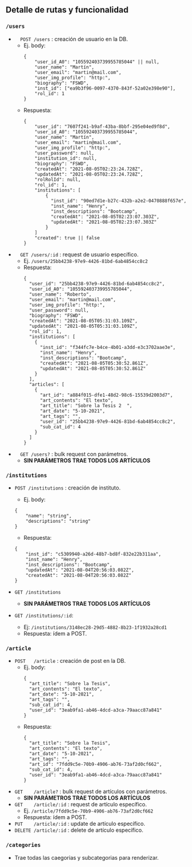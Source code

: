 ## Detalle de rutas y funcionalidad

### `/users`

- `  POST /users`    :  creación de usuario en la DB.
  - Ej. body: 
    ```
    {
        "user_id_A0": "105592403739955785044" || null,
        "user_name": "Martín",
        "user_email": "martin@mail.com",
        "user_img_profile": "http:",
        "biography": "FSWD",
        "inst_id": ["ea9b3f96-0097-4370-843f-52a02e398e90"],
        "rol_id": 1
    }
    ```
  - Respuesta: 
    ```
    {
        "user_id": "7607f241-b9af-43ba-8bbf-295e04ed9f8d",
        "user_id_A0": "105592403739955785044",
        "user_name": "Martín",
        "user_email": "martin@mail.com",
        "user_img_profile": "http:",
        "user_password": null,
        "institution_id": null,
        "biography": "FSWD",
        "createdAt": "2021-08-05T02:23:24.728Z",
        "updatedAt": "2021-08-05T02:23:24.728Z",
        "rolRolId": null,
        "rol_id": 1,
        "institutions": [
            {
              "inst_id": "90ed7d1e-b27c-432b-a2e2-0470888f657e",
              "inst_name": "Henry",
              "inst_descriptions": "Bootcamp",
              "createdAt": "2021-08-05T02:23:07.303Z",
              "updatedAt": "2021-08-05T02:23:07.303Z"
            }
        ]
        "created": true || false
    }
    ```
- `  GET /users/:id` :  request de usuario específico.
  - Ej. `/users/25bb4238-97e9-4426-81bd-6ab4854cc8c2`
  - Respuesta:
    ```
    {
      "user_id": "25bb4238-97e9-4426-81bd-6ab4854cc8c2",
      "user_id_A0": "105592403739955785044",
      "user_name": "Roberto",
      "user_email": "martin@mail.com",
      "user_img_profile": "http:",
      "user_password": null,
      "biography": "FSWD",
      "createdAt": "2021-08-05T05:31:03.109Z",
      "updatedAt": "2021-08-05T05:31:03.109Z",
      "rol_id": 1,
      "institutions": [
        {
          "inst_id": "f344fc7e-b4ce-4b01-a3dd-e3c3702aae3e",
          "inst_name": "Henry",
          "inst_descriptions": "Bootcamp",
          "createdAt": "2021-08-05T05:30:52.861Z",
          "updatedAt": "2021-08-05T05:30:52.861Z"
        }
      ],
      "articles": [
        {
          "art_id": "a884f015-dfe1-48d2-98c6-15539d2003d7",
          "art_contents": "El texto",
          "art_title": "Sobre la Tesis 2  ",
          "art_date": "5-10-2021",
          "art_tags": "",
          "user_id": "25bb4238-97e9-4426-81bd-6ab4854cc8c2",
          "sub_cat_id": 4
        }
      ]
    }
    ```
- `  GET /users?`    :  bulk request con parámetros.
  - __SIN PARÁMETROS TRAE TODOS LOS ARTÍCULOS__

### `/institutions`

- `POST /institutions`   : creación de instituto.
   - Ej. body: 
    ```
    {
        "name": "string",
        "descriptions": "string"
    }
    ```
    - Respuesta:
    ```
    {
        "inst_id": "c5309940-a26d-48b7-bd8f-832e22b311aa",
        "inst_name": "Henry",
        "inst_descriptions": "Bootcamp",
        "updatedAt": "2021-08-04T20:56:03.082Z",
        "createdAt": "2021-08-04T20:56:03.082Z"
    }
    ```

- `GET /institutions`
  - __SIN PARÁMETROS TRAE TODOS LOS ARTÍCULOS__
- `GET /institutions/:id`:
  - Ej: `/institutions/3148ec28-29d5-4882-8b23-1f1932a28cd1`
  - Respuesta: ídem a POST.
### `/article`

- `POST   /article`     : creación de post en la DB. 
  - Ej. body:
    ```
    {
      "art_title": "Sobre la Tesis",
      "art_contents": "El texto",
      "art_date": "5-10-2021",
      "art_tags": "",
      "sub_cat_id": 4,
      "user_id": "3eab9fa1-ab46-4dcd-a3ca-79aacc87a841"
    }
    ```
  - Respuesta: 
    ```
    {
      "art_title": "Sobre la Tesis",
      "art_contents": "El texto",
      "art_date": "5-10-2021",
      "art_tags": "",
      "art_id": "7fdd9c5e-70b9-4906-ab76-73af2d0cf662",
      "sub_cat_id": 4,
      "user_id": "3eab9fa1-ab46-4dcd-a3ca-79aacc87a841"
    }
    ```
- `GET    /article?`    : bulk request de artículos con parámetros.
  - __SIN PARÁMETROS TRAE TODOS LOS ARTÍCULOS__
- `GET    /article/:id` : request de artículo específico.
  - Ej. `/article/7fdd9c5e-70b9-4906-ab76-73af2d0cf662`
  - Respuesta: ídem a POST.
- `PUT    /article/:id` : update de artículo específico.
- `DELETE /article/:id` : delete de artículo específico.

### `/categories`
- Trae todas las caegorias y subcategorias para renderizar.